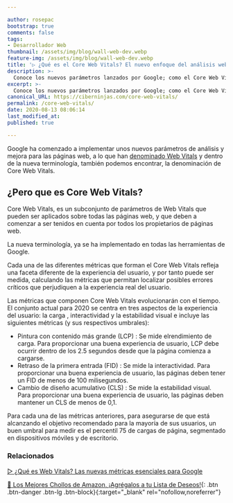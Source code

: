 ```yaml
---

author: rosepac
bootstrap: true
comments: false
tags:
- Desarrollador Web
thumbnail: /assets/img/blog/wall-web-dev.webp
feature-img: /assets/img/blog/wall-web-dev.webp
title: '▷ ¿Qué es el Core Web Vitals? El nuevo enfoque del análisis web de Google'
description: >-
  Conoce los nuevos parámetros lanzados por Google; como el Core Web Vitals.
excerpt: >-
  Conoce los nuevos parámetros lanzados por Google; como el Core Web Vitals.
canonical_URL: https://ciberninjas.com/core-web-vitals/
permalink: /core-web-vitals/
date: 2020-08-13 08:06:14
last_modified_at: 
published: true

---
```


Google ha comenzado a implementar unos nuevos parámetros de análisis y mejora para las páginas web, a lo que han [denominado Web Vitals](https://ciberninjas.com/web-vitals/) y dentro de la nueva terminología, también podemos encontrar, la denominación de Core Web Vitals.

## **¿Pero que es Core Web Vitals?**

Core Web Vitals, es un subconjunto de parámetros de Web Vitals que pueden ser aplicados sobre todas las páginas web, y que deben a comenzar a ser tenidos en cuenta por todos los propietarios de páginas web.

La nueva terminología, ya se ha implementado en todas las herramientas de Google.

Cada una de las diferentes métricas que forman el Core Web Vitals refleja una faceta diferente de la experiencia del usuario, y por tanto puede ser medida, calculando las métricas que permitan localizar posibles errores críticos que perjudiquen a la experiencia real del usuario.

Las métricas que componen Core Web Vitals evolucionarán con el tiempo. El conjunto actual para 2020 se centra en tres aspectos de la experiencia del usuario: la carga , interactividad y la estabilidad visual e incluye las siguientes métricas (y sus respectivos umbrales):

- Pintura con contenido más grande (LCP) : Se mide elrendimiento de carga. Para proporcionar una buena experiencia de usuario, LCP debe ocurrir dentro de los 2.5 segundos desde que la página comienza a cargarse.
- Retraso de la primera entrada (FID) : Se mide la interactividad. Para proporcionar una buena experiencia de usuario, las páginas deben tener un FID de menos de 100 milisegundos.
- Cambio de diseño acumulativo (CLS) : Se mide la estabilidad visual. Para proporcionar una buena experiencia de usuario, las páginas deben mantener un CLS de menos de 0,1.

Para cada una de las métricas anteriores, para asegurarse de que está alcanzando el objetivo recomendado para la mayoría de sus usuarios, un buen umbral para medir es el percentil 75 de cargas de página, segmentado en dispositivos móviles y de escritorio.

### **Relacionados** <!-- omit in toc -->

[▷ ¿Qué es Web Vitals? Las nuevas métricas esenciales para Google](https://ciberninjas.com/web-vitals/)

[🛒 Los Mejores Chollos de Amazon, ¡Agrégalos a tu Lista de Deseos!](https://www.amazon.es/shop/cibercursos "Los Mejores Chollos de Amazon, Ofertas Flash, Black Monday y Amazon Prime Day"){: .btn .btn-danger .btn-lg .btn-block}{:target="_blank" rel="nofollow,noreferrer"}
